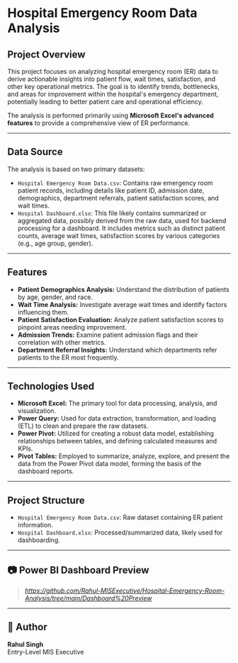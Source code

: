 # Hospital Emergency Room Data Analysis

## Project Overview

This project focuses on analyzing hospital emergency room (ER) data to derive actionable insights into patient flow, wait times, satisfaction, and other key operational metrics. The goal is to identify trends, bottlenecks, and areas for improvement within the hospital's emergency department, potentially leading to better patient care and operational efficiency.

The analysis is performed primarily using **Microsoft Excel's advanced features** to provide a comprehensive view of ER performance.

---

## Data Source

The analysis is based on two primary datasets:
* `Hospital Emergency Room Data.csv`: Contains raw emergency room patient records, including details like patient ID, admission date, demographics, department referrals, patient satisfaction scores, and wait times.
* `Hospital Dashboard.xlsx`: This file likely contains summarized or aggregated data, possibly derived from the raw data, used for backend processing for a dashboard. It includes metrics such as distinct patient counts, average wait times, satisfaction scores by various categories (e.g., age group, gender).

---

## Features

* **Patient Demographics Analysis:** Understand the distribution of patients by age, gender, and race.
* **Wait Time Analysis:** Investigate average wait times and identify factors influencing them.
* **Patient Satisfaction Evaluation:** Analyze patient satisfaction scores to pinpoint areas needing improvement.
* **Admission Trends:** Examine patient admission flags and their correlation with other metrics.
* **Department Referral Insights:** Understand which departments refer patients to the ER most frequently.

---

## Technologies Used

* **Microsoft Excel:** The primary tool for data processing, analysis, and visualization.
* **Power Query:** Used for data extraction, transformation, and loading (ETL) to clean and prepare the raw datasets.
* **Power Pivot:** Utilized for creating a robust data model, establishing relationships between tables, and defining calculated measures and KPIs.
* **Pivot Tables:** Employed to summarize, analyze, explore, and present the data from the Power Pivot data model, forming the basis of the dashboard reports.

---

## Project Structure

* `Hospital Emergency Room Data.csv`: Raw dataset containing ER patient information.
* `Hospital Dashboard.xlsx`: Processed/summarized data, likely used for dashboarding.
  
---

## 📷 Power BI Dashboard Preview

> *https://github.com/Rahul-MISExecutive/Hospital-Emergency-Room-Analysis/tree/main/Dashboard%20Preview*

---

## 🔗 Author

**Rahul Singh**  
Entry-Level MIS Executive
